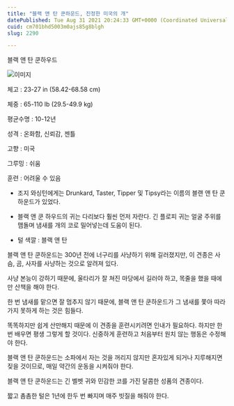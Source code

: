 ```yaml
---
title: "블랙 앤 탄 쿤하운드, 진정한 미국의 개"
datePublished: Tue Aug 31 2021 20:24:33 GMT+0000 (Coordinated Universal Time)
cuid: cm701bhd5003m0ajs85g8blgh
slug: 2290

---
```



블랙 앤 탄 쿤하우드

![이미지](https://cdn.hashnode.com/res/hashnode/image/upload/v1739251300821/dd100526-b684-4859-a577-cdd3e4429a3c.jpeg)

체고 : 23-27 in (58.42-68.58 cm)

체중 : 65-110 lb (29.5-49.9 kg)

평균수명 : 10-12년

성격 : 온화함, 신뢰감, 젠틀

고향 : 미국

그루밍 : 쉬움

훈련 : 어려울 수 있음

* 조지 와싱턴에게는 Drunkard, Taster, Tipper 및 Tipsy라는 이름의 블랜 앤 탄 쿤하운드가 있었다.

* 블랙 앤 쿤 하우드의 귀는 다리보다 훨씬 먼저 자란다. 긴 플로피 귀는 얼굴 주위를 맴돌며 냄새를 개의 코로 밀어넣는데 도움이 된다.

* 털 색깔 : 블랙 앤 탄

블랙 앤 탄 쿤하운드는 300년 전에 너구리를 사냥하기 위해 길러졌지만, 이 견종은 사슴, 곰, 사자를 사냥하는 것으로 알려져 있다.

사냥 본능이 강하기 때문에, 울타리가 잘 쳐진 마당에서 길러야 하고, 목줄을 했을 때에만 산책을 해야 한다.

한 번 냄새를 맡으면 잘 멈추지 않기 때문에, 블랙 앤 탄 쿤하운드가 그 냄새를 쫓아 따라가지 못하게 하는 것은 힘들다.

똑똑하지만 쉽게 산만해지 때문에 이 견종을 훈련시키려면 인내가 필요하다. 하지만 한 번 배우면 평생 그렇게 할 것이다. 신중하게 훈련하고 처음부터 원치 않는 행동은 수정해야 한다.

블랙 앤 탄 쿤하운드는 소파에서 자는 것을 꺼리지 않지만 혼자있게 되거나 지루해지면 짖을 것이므로, 매일 약간의 운동을 시켜줘야 한다.

블랙 앤 탄 쿤하운드는 긴 벨벳 귀와 민감한 코를 가진 달콤한 성품의 견종이다.

짧고 촘촘한 털은 1년에 한두 번 빠지며 매주 빗질을 해줘야 한다.